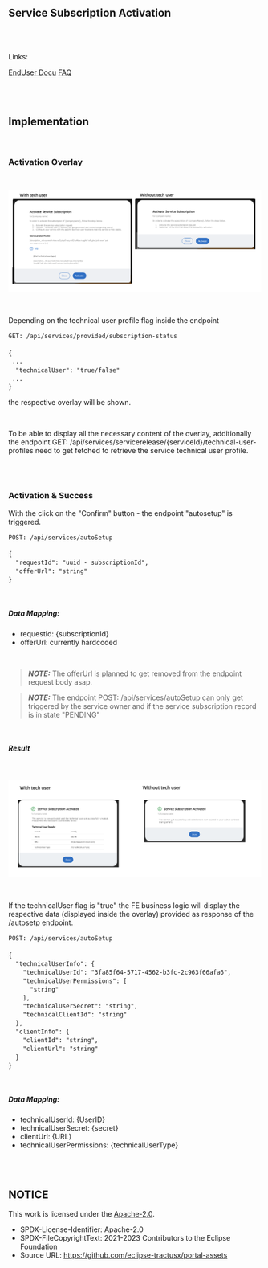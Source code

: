 ## Service Subscription Activation

<br>
<br>

Links:

[EndUser Docu](</docs/user/05.%20Service(s)/03.%20Service%20Subscription/03.%20Service%20Subscription%20Activation%20(Provider).md>)
[FAQ](</docs/user/05.%20Service(s)/03.%20Service%20Subscription/05.%20FAQ.md>)

<br>
<br>

## Implementation

<br>

### Activation Overlay

<br>
<p align="center">
<img width="811" alt="image" src="https://raw.githubusercontent.com/eclipse-tractusx/portal-assets/main/docs/static/service-subscription-activation-window.png">
</p>
<br>

Depending on the technical user profile flag inside the endpoint

```diff
GET: /api/services/provided/subscription-status

{
 ...
  "technicalUser": "true/false"
 ...
}

```

the respective overlay will be shown.

<br>

To be able to display all the necessary content of the overlay, additionally the endpoint GET: /api/services/servicerelease/{serviceId}/technical-user-profiles need to get fetched to retrieve the service technical user profile.

<br>
<br>

### Activation & Success

With the click on the "Confirm" button - the endpoint "autosetup" is triggered.

```diff
POST: /api/services/autoSetup

{
  "requestId": "uuid - subscriptionId",
  "offerUrl": "string"
}

```

<br>

##### Data Mapping:

- requestId: {subscriptionId}
- offerUrl: currently hardcoded

<br>

> **_NOTE:_** The offerUrl is planned to get removed from the endpoint request body asap.

> **_NOTE:_** The endpoint POST: /api/services/autoSetup can only get triggered by the service owner and if the service subscription record is in state "PENDING"

<br>

##### Result

<br>
<p align="center">
<img width="823" alt="image" src="https://raw.githubusercontent.com/eclipse-tractusx/portal-assets/main/docs/static/service-subscription-activation-window-success.png">
</p>
<br>

If the technicalUser flag is "true" the FE business logic will display the respective data (displayed inside the overlay) provided as response of the /autosetp endpoint.

```diff
POST: /api/services/autoSetup

{
  "technicalUserInfo": {
    "technicalUserId": "3fa85f64-5717-4562-b3fc-2c963f66afa6",
    "technicalUserPermissions": [
      "string"
    ],
    "technicalUserSecret": "string",
    "technicalClientId": "string"
  },
  "clientInfo": {
    "clientId": "string",
    "clientUrl": "string"
  }
}

```

<br>

##### Data Mapping:

- technicalUserId: {UserID}
- technicalUserSecret: {secret}
- clientUrl: {URL}
- technicalUserPermissions: {technicalUserType}

<br>
<br>

## NOTICE

This work is licensed under the [Apache-2.0](https://www.apache.org/licenses/LICENSE-2.0).

- SPDX-License-Identifier: Apache-2.0
- SPDX-FileCopyrightText: 2021-2023 Contributors to the Eclipse Foundation
- Source URL: https://github.com/eclipse-tractusx/portal-assets
